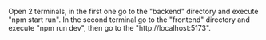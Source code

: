 Open 2 terminals, in the first one go to the "backend" directory and execute "npm start run". In the second terminal go to the "frontend" directory and execute "npm run dev", then go to the "http://localhost:5173".
